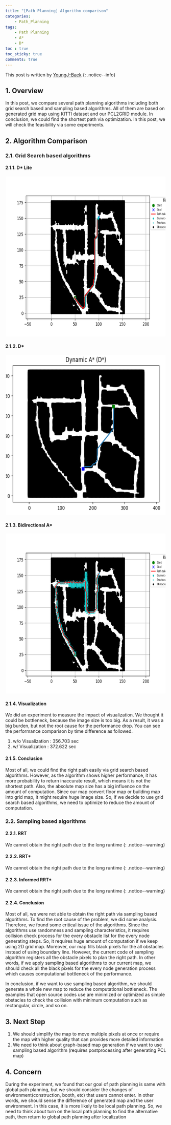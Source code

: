 ```yaml
---
title: "[Path Planning] Algorithm comparison"
categories:
    - Path_Planning
tags:
    - Path Planning
    - A*
    - D*
toc : true
toc_sticky: true
comments: true
---
```

This post is written by [YoungJ-Baek](https://github.com/YoungJ-Baek)
{: .notice--info}

## 1. Overview
In this post, we compare several path planning algorithms including both grid search based and sampling based algorithms. All of them are based on generated grid map using KITTI dataset and our PCL2GRID module. In conclusion, we could find the shortest path via optimization. In this post, we will check the feasibility via some experiments.

## 2. Algorithm Comparison

### 2.1. Grid Search based algorithms
#### 2.1.1. D* Lite
<p align="center"><img src="/assets/images/posts/d_star_lite.png" height="500px" width="500px"></p>
<!-- ![d_star_lite.png](/assets/images/posts/d_star_lite.png) -->

#### 2.1.2. D*
<p align="center"><img src="/assets/images/posts/d_star.png" height="500px" width="500px"></p>
<!-- ![d_star.png](/assets/images/posts/d_star.png) -->
    
#### 2.1.3. Bidirectional A*
<p align="center"><img src="/assets/images/posts/bidirectional_a_star.png" height="500px" width="500px"></p>
<!-- ![bidirectional_a_star.png](/assets/images/posts/bidirectional_a_star.png) -->
    
#### 2.1.4. Visualization
We did an experiment to measure the impact of visualization. We thought it could be bottleneck, because the image size is too big. As a result, it was a big burden, but not the root cause for the performance drop. You can see the performance comparison by time difference as followed.

1. w/o Visualization : 356.703 sec
2. w/  Visualization : 372.622 sec

#### 2.1.5. Conclusion
Most of all, we could find the right path easily via grid search based algorithms. However, as the algorithm shows higher performance, it has more probability to return inaccurate result, which means it is not the shortest path. Also, the absolute map size has a big influence on the amount of computation. Since our map convert floor map or building map into grid map, it might require huge image size. So, if we decide to use grid search based algorithms, we need to optimize to reduce the amount of computation.

### 2.2. Sampling based algorithms
#### 2.2.1. RRT
We cannot obtain the right path due to the long runtime
{: .notice--warning}

#### 2.2.2. RRT*
We cannot obtain the right path due to the long runtime
{: .notice--warning}

#### 2.2.3. Informed RRT*
We cannot obtain the right path due to the long runtime
{: .notice--warning}

#### 2.2.4. Conclusion
Most of all, we were not able to obtain the right path via sampling based algorithms. To find the root cause of the problem, we did some analysis. Therefore, we found some critical issue of the algorithms. Since the algorithms use randomness and sampling characteristics, it requires collision check process for the every obstacle list for the every node generating steps. So, it requires huge amount of computation if we keep using 2D grid map. Moreover, our map fills black pixels for the all obstacles instead of using boundary line. However, the current code of sampling algorithm registers all the obstacle pixels to plan the right path. In other words, if we apply sampling based algorithms to our current map, we should check all the black pixels for the every node generation process which causes computational bottleneck of the performance.

In conclusion, if we want to use sampling based algorithm, we should generate a whole new map to reduce the computational bottleneck. The examples that open source codes use are minimized or optimized as simple obstacles to check the collision with minimum computation such as rectangular, circle, and so on.     

## 3. Next Step
1. We should simplify the map to move multiple pixels at once or require the map with higher quality that can provides more detailed information
2. We need to think about graph-based map generation if we want to use sampling based algorithm (requires postprocessing after generating PCL map)

## 4. Concern
During the experiment, we found that our goal of path planning is same with global path planning, but we should consider the changes of environment(construction, booth, etc) that users cannot enter. In other words, we should sense the difference of generated map and the user environment. In this case, it is more likely to be local path planning. So, we need to think about turn on the local path planning to find the alternative path, then return to global path planning after localization